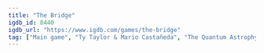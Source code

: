 ```yaml
---
title: "The Bridge"
igdb_id: 8440
igdb_url: "https://www.igdb.com/games/the-bridge"
tag: ["Main game", "Ty Taylor & Mario Castañeda", "The Quantum Astrophysicists Guild", "Platform", "Puzzle", "Strategy", "Adventure", "Indie", "Arcade", "Single player", "Side view", "Fantasy"]
---
```

